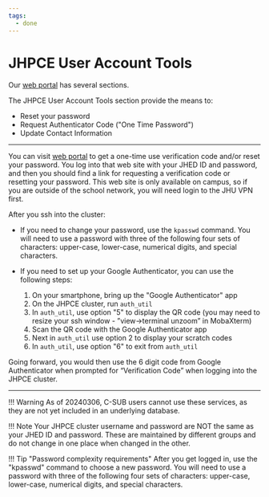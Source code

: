 ```yaml
---
tags:
  - done
---
```

# JHPCE User Account Tools

Our [web portal](https://jhpce-app02.jhsph.edu/) has several sections.

The JHPCE User Account Tools section provide the means to:

* Reset your password
* Request Authenticator Code ("One Time Password")
* Update Contact Information
---
You can visit [web portal](https://jhpce-app02.jhsph.edu/) to get a one-time use verification code and/or reset your password.  You log into that web site with your JHED ID and password, and then you should find a link for requesting a verification code or resetting your password.  This web site is only available on campus, so if you are outside of the school network, you will need login to the JHU VPN first.
 
After you ssh into the cluster:
 
- If you need to change your password, use the `kpasswd` command. You will need to use a password with three of the following four sets of
characters: upper-case, lower-case, numerical digits, and special characters.
 
- If you need to set up your Google Authenticator, you can use the following steps:
  1. On your smartphone, bring up the "Google Authenticator" app
  2. On the JHPCE cluster, run `auth_util`
  3. In `auth_util`, use option "5" to display the QR code (you may need to resize your ssh window - ”view->terminal unzoom” in MobaXterm)
  4. Scan the QR code with the Google Authenticator app
  5. Next in `auth_util` use option 2 to display your scratch codes
  6. In `auth_util`, use option "6" to exit from `auth_util`
 
Going forward, you would then use the 6 digit code from Google Authenticator when prompted for “Verification Code” when logging into the JHPCE cluster.

---

!!! Warning
    As of 20240306, C-SUB users cannot use these services, as they are not yet included in an underlying database.

!!! Note
    Your JHPCE cluster username and password are NOT the same as your JHED ID and password. These are maintained by different groups and do not change in one place when changed in the other.
    
!!! Tip "Password complexity requirements"
    After you get logged in, use the "kpasswd" command to choose a new password. You will need to use a password with three of the following four sets of characters: upper-case, lower-case, numerical digits, and special characters.
    


